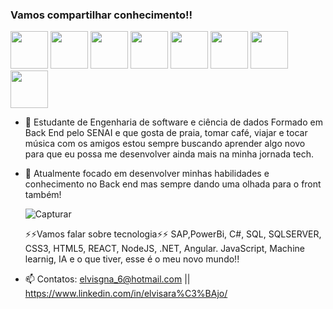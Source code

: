 <h3> Vamos compartilhar conhecimento!! </h3>
<div style="display: inline_block">
  <img height="60" windth="60" src="https://cdn.jsdelivr.net/gh/devicons/devicon/icons/csharp/csharp-original.svg">
  <img height="60" windth="60" src="https://cdn.jsdelivr.net/gh/devicons/devicon/icons/javascript/javascript-original.svg" />
  <img height="60" windth="60" src="https://cdn.jsdelivr.net/gh/devicons/devicon/icons/angularjs/angularjs-original.svg">
  <img height="60" windth="60" src="https://cdn.jsdelivr.net/gh/devicons/devicon/icons/microsoftsqlserver/microsoftsqlserver-plain.svg" >
  <img  height="60" windth="60" src="https://cdn.jsdelivr.net/gh/devicons/devicon/icons/react/react-original-wordmark.svg" />
  <img  height="60" windth="60" src="https://cdn.jsdelivr.net/gh/devicons/devicon/icons/html5/html5-original.svg" />
  <img  height="60" windth="60" src="https://cdn.jsdelivr.net/gh/devicons/devicon/icons/css3/css3-original.svg" />
  <img  height="60" windth="60" src="https://cdn.jsdelivr.net/gh/devicons/devicon/icons/bootstrap/bootstrap-original.svg" />
</div>
  



- 👋 Estudante de Engenharia de software e ciência de dados Formado em Back End pelo SENAI e que gosta de praia, tomar café, viajar e tocar música com os amigos estou sempre buscando aprender algo novo para que eu possa me desenvolver ainda mais na minha jornada tech.
 
- 👀 Atualmente focado em desenvolver minhas habilidades e conhecimento no Back end mas sempre dando uma olhada para o front também!

  ![Capturar](https://github.com/elvisgna6/elvisgna6/assets/124644986/1ab371a0-95d8-4d28-bce6-da0cc04caf39)
      
  ⚡⚡Vamos falar sobre tecnologia⚡⚡ SAP,PowerBi, C#, SQL, SQLSERVER, CSS3, HTML5, REACT, NodeJS, .NET, Angular. JavaScript, Machine learnig, IA e o que tiver, esse é o meu novo mundo!!
  
- 📫 Contatos:
  elvisgna_6@hotmail.com || https://www.linkedin.com/in/elvisara%C3%BAjo/

<!---
elvisgna6/elvisgna6 is a ✨ special ✨ repository because its `README.md` (this file) appears on your GitHub profile.
You can click the Preview link to take a look at your changes.
--->
